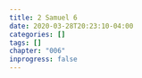 ```yaml
---
title: 2 Samuel 6
date: 2020-03-28T20:23:10-04:00
categories: []
tags: []
chapter: "006"
inprogress: false
---
```


